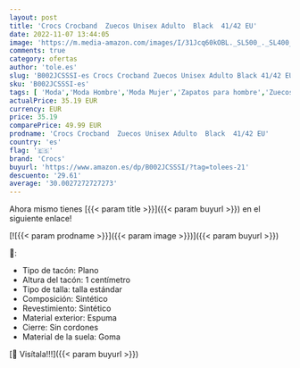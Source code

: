 ```yaml
---
layout: post
title: 'Crocs Crocband  Zuecos Unisex Adulto  Black  41/42 EU'
date: 2022-11-07 13:44:05
image: 'https://m.media-amazon.com/images/I/31Jcq60kOBL._SL500_._SL400_.jpg'
comments: true
category: ofertas
author: 'tole.es'
slug: 'B002JCSSSI-es Crocs Crocband Zuecos Unisex Adulto Black 41/42 EU'
sku: 'B002JCSSSI-es'
tags: [ 'Moda','Moda Hombre','Moda Mujer','Zapatos para hombre','Zuecos y mules para hombre','crocs','zuecos','🇪🇸', ]
actualPrice: 35.19 EUR
currency: EUR
price: 35.19
comparePrice: 49.99 EUR
prodname: 'Crocs Crocband  Zuecos Unisex Adulto  Black  41/42 EU'
country: 'es'
flag: '🇪🇸'
brand: 'Crocs'
buyurl: 'https://www.amazon.es/dp/B002JCSSSI/?tag=tolees-21'
descuento: '29.61'
average: '30.0027272727273'
---
```


Ahora mismo tienes [{{< param title >}}]({{< param buyurl >}}) en el siguiente enlace!

[![{{< param prodname >}}]({{< param image >}})]({{< param buyurl >}})

🔎:

- Tipo de tacón: Plano
- Altura del tacón: 1 centímetro
- Tipo de talla: talla estándar
- Composición: Sintético
- Revestimiento: Sintético
- Material exterior: Espuma
- Cierre: Sin cordones
- Material de la suela: Goma

[🛒 Visítala!!!]({{< param buyurl >}})
